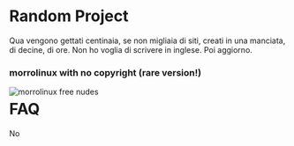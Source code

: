 # Random Project
Qua vengono gettati centinaia, se non migliaia di siti, creati in una manciata, di decine, di ore.
Non ho voglia di scrivere in inglese. Poi aggiorno.      
### morrolinux with no copyright (rare version!) 
<img src="https://yt3.ggpht.com/ytc/AKedOLSd92q7f3SQtGScFPnF6eUajS5KFJSYdqexkbOK6Q=s900-c-k-c0x00ffffff-no-rj"
     alt="morrolinux free nudes"
     style="float: left; margin-right: 10px;" />  
     
 # FAQ
 No
